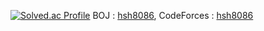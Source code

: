 [![Solved.ac Profile](http://mazassumnida.wtf/api/v2/generate_badge?boj=hsh8086)](https://solved.ac/hsh8086/)
BOJ : [hsh8086](https://www.acmicpc.net/user/hsh8086), CodeForces : [hsh8086](https://codeforces.com/profile/hsh8086)
